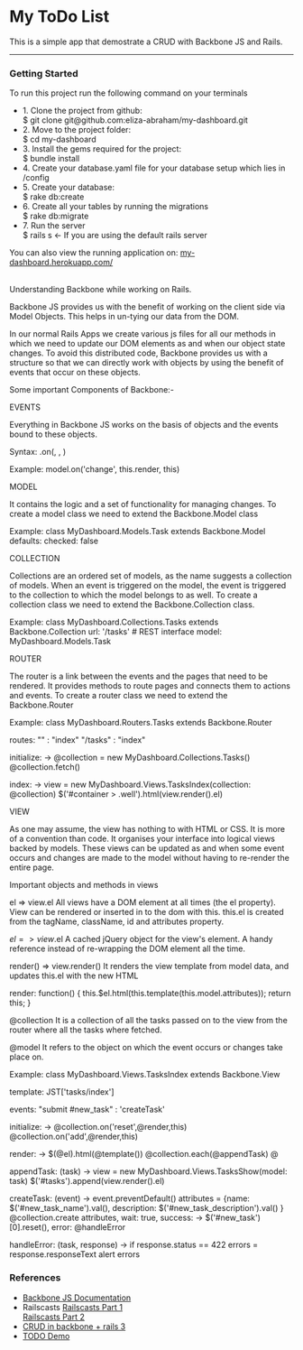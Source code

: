 <h1>My ToDo List</h1>

<p>This is a simple app that demostrate a CRUD with Backbone JS and Rails. </p>
<hr>
<h3>Getting Started</h3>
<div>
  <p>To run this project run the following command on your terminals</p>
  <ul>
    <li>
      1. Clone the project from github:<br/>
      $ git clone git@github.com:eliza-abraham/my-dashboard.git
    </li>
    <li>
      2. Move to the project folder:<br>
      $ cd my-dashboard
    </li>
    <li>
      3. Install the gems required for the project:<br>
      $ bundle install
    </li>
    <li>
      4. Create your database.yaml file for your database setup which lies in /config
    </li>
    <li>
      5. Create your database:<br>
      $ rake db:create
    </li>
    <li>
      6. Create all your tables by running the migrations<br>
      $ rake db:migrate
    </li>
    <li>
      7. Run the server<br>
      $ rails s <- If you are using the default rails server
    </li>
  </ul>
  <p>You can also view the running application on: 
    <a href="http://my-dashboard.herokuapp.com/">my-dashboard.herokuapp.com/</a>
  </p>
</div>
<br>
Understanding Backbone while working on Rails.

Backbone JS provides us with the benefit of working on the client side via Model Objects. This helps in un-tying our data from the DOM.

In our normal Rails Apps we create various js files for all our methods in which we need to update our DOM elements as and when our object state changes. To avoid this distributed code, Backbone provides us with a structure so that we can directly work with objects by using the benefit of events that occur on these objects.


Some important Components of Backbone:-

EVENTS

Everything in Backbone JS works on the basis of objects and the events bound to these objects.

Syntax:
<object>.on(<event>, <callback>, <context>)

Example:
model.on('change', this.render, this)


MODEL

It contains the logic and a set of functionality for managing changes. To create a model class we need to extend the Backbone.Model class 

Example:
class MyDashboard.Models.Task extends Backbone.Model
  defaults: 
    checked: false


COLLECTION

Collections are an ordered set of models, as the name suggests a collection of models. When an event is triggered on the model, the event is triggered to the collection to which the model belongs to as well. To create a collection class we need to extend the Backbone.Collection class.

Example: 
class MyDashboard.Collections.Tasks extends Backbone.Collection
  url: '/tasks' # REST interface
  model: MyDashboard.Models.Task


ROUTER

The router is a link between the events and the pages that need to be rendered. It provides methods to route pages and connects them to actions and events. To create a router class we need to extend the Backbone.Router

Example:
class MyDashboard.Routers.Tasks extends Backbone.Router

  routes:
    ""              : "index"
    "/tasks"        : "index"

  initialize: -> 
    @collection =  new MyDashboard.Collections.Tasks()
    @collection.fetch()

  index: ->
    view = new MyDashboard.Views.TasksIndex(collection: @collection)
    $('#container > .well').html(view.render().el)

VIEW

As one may assume, the view has nothing to with HTML or CSS. It is more of a convention than code. It organises your interface into logical views backed by models. These views can be updated as and when some event occurs and changes are made to the model without having to re-render the entire page.


Important objects and methods in views

el  => view.el
All views have a DOM element at all times (the el property). View can be rendered or inserted in to the dom  with this.  this.el is created from the tagName, className, id and attributes property.


$el => view.$el
A cached jQuery object for the view's element. A handy reference instead of re-wrapping the DOM element all the time.


render() => view.render()
It renders the view template from model data, and updates this.el with the new HTML

render: function() {
   this.$el.html(this.template(this.model.attributes));
   return this;
 }


@collection 
It is a collection of all the tasks passed on to the view from the router where all the tasks where fetched.


@model
It refers to the object on which the event occurs or changes take place on.


Example:
class MyDashboard.Views.TasksIndex extends Backbone.View

  template: JST['tasks/index']

  events: 
  	"submit #new_task"   : 'createTask'

  initialize: ->
    @collection.on('reset',@render,this)
    @collection.on('add',@render,this)

  render: ->
    $(@el).html(@template())
    @collection.each(@appendTask)
    @

  appendTask: (task) ->
    view = new MyDashboard.Views.TasksShow(model: task)
    $('#tasks').append(view.render().el)

  createTask: (event) ->
    event.preventDefault()
    attributes = {name: $('#new_task_name').val(), description: $('#new_task_description').val() }
    @collection.create attributes,
      wait: true,
      success: -> $('#new_task')[0].reset(),
      error: @handleError

  handleError: (task, response) -> 
    if response.status == 422
      errors = response.responseText
      alert errors
<br>
<h3>References</h3>
<ul>
  <li><a href="http://backbonejs.org/">Backbone JS Documentation</a></li>
  <li>
    Railscasts
    <a href="http://railscasts.com/episodes/323-backbone-on-rails-part-1">Railscasts Part 1</a><br>
    <a href="http://railscasts.com/episodes/325-backbone-on-rails-part-2">Railscasts Part 2</a>
  </li>
  <li>
    <a href="https://github.com/ikido/backbone-rails-crud-example-app">CRUD in backbone + rails 3</a>    
  </li>  
  <li>
    <a href="https://github.com/mulderp/Backbone-on-Rails-todoDemo">TODO Demo</a>
  </li>
</ul>
